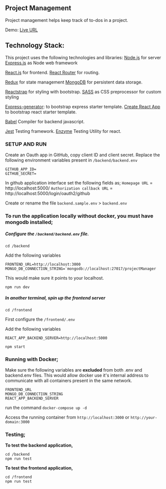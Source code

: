 ## Project Management

Project management helps keep track of to-dos in a project.

Demo: [Live URL](http://34.86.12.67:3000)

## Technology Stack:

This project uses the following technologies and libraries:
[Node.js](https://nodejs.org/en/) for server
[Express.js](http://expressjs.com/) as Node web framework

[React.js](https://reactjs.org) for frontend.
[React Router](https://reacttraining.com/react-router/) for routing.

[Redux](https://redux.js.org/basics/usagewithreact) for state management
[MongoDB](https://www.mongodb.com/) for persistent data storage.

[Reactstrap](https://reactstrap.github.io/) for styling with bootstrap.
[SASS](https://sass-lang.com/) as CSS preprocessor for custom styling

[Express-generator](https://expressjs.com/en/starter/generator.html): to bootstrap express starter template.
[Create React App](https://github.com/facebook/create-react-app) to bootstrap react starter template.

[Babel](https://babeljs.io/) Compiler for backend javascript.

[Jest](https://jestjs.io/) Testing framework.
[Enzyme](https://enzymejs.github.io/enzyme/) Testing Utility for react.

### SETUP AND RUN

Create an Oauth app in GitHub, copy client ID and client secret.
Replace the following environment variables present in `/backend/backend.env`

```
GITHUB_APP_ID=
GITHUB_SECRET=
```

In github application interface set the following fields as;
`Homepage URL` = http://localhost:5000/
`Authorization callback URL` = http://localhost:5000/login/oauth2/github

Create or rename the file `backend.sample.env` > `backend.env`

### To run the application locally without docker, you must have mongodb installed;

##### Configure the `/backend/backend.env` file.

`cd /backend`

Add the following variables

```
FRONTEND_URL=http://localhost:3000
MONGO_DB_CONNECTION_STRING=`mongodb://localhost:27017/projectManager
```

This would make sure it points to your localhost.

`npm run dev`

##### In another terminal, spin up the frontend server

`cd /frontend`

First configure the `/frontend/.env`

Add the following variables

```
REACT_APP_BACKEND_SERVER=http://localhost:5000
```

`npm start`

### Running with Docker;

Make sure the following variables are **excluded** from both .env and backend.env files. This would allow docker use it's internal address to communicate with all containers present in the same network.

```
FRONTEND_URL
MONGO_DB_CONNECTION_STRING
REACT_APP_BACKEND_SERVER
```

run the command
`docker-compose up -d`

Access the running container from `http://localhost:3000` or `http://your-domain:3000`

### Testing;

**To test the backend application,**

```
cd /backend
npm run test
```

**To test the frontend application,**

```
cd /frontend
npm run test
```
